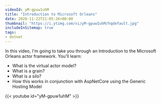 ```yaml
---
videoId: yM-gpuw1uhM
title: "Introduction to Microsoft Orleans"
date: 2020-11-22T21:05:26+00:00
thumbnail: "https://i.ytimg.com/vi/yM-gpuw1uhM/hqdefault.jpg"
includeInSitemap: true
tags:
- dotnet
---
```


In this video, I'm going to take you through an Introduction to the Microsoft Orleans actor framework. You'll learn:

- What is the virtual actor model?
- What is a grain?
- What is a silo?
- How this works in conjunction with AspNetCore using the Generic Hosting Model

<!--more-->

{{< youtube id="yM-gpuw1uhM" >}}
